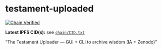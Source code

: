 # testament-uploaded
[![Chain Verified](https://github.com/Meelex/testament-uploaded/actions/workflows/verify-chain.yml/badge.svg)](https://github.com/Meelex/testament-uploaded/actions/workflows/verify-chain.yml)

**Latest IPFS CID(s):** see [`chain/CID.txt`](chain/CID.txt)


“The Testament Uploader — GUI + CLI to archive wisdom (IA + Zenodo)”
